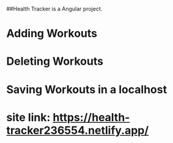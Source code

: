 ##Health Tracker is a Angular project. 
# Adding Workouts
# Deleting Workouts
# Saving Workouts in a localhost
# site link: https://health-tracker236554.netlify.app/
